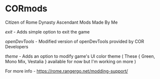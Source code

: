 # CORmods
Citizen of Rome Dynasty Ascendant Mods Made By Me

*exit* - Adds simple option to exit the game

*openDevTools* - Modified version of openDevTools provided by COR Developers

*theme* - Adds an option to modify game's UI color theme ( These { Green, Mono Mix, Vestalia } available for now but I'm working on more )

For more info - https://rome.rangergo.net/modding-support/
